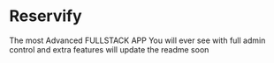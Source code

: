 # Reservify
The most Advanced  FULLSTACK APP You will ever see with full admin control and extra features 
will update the readme soon
